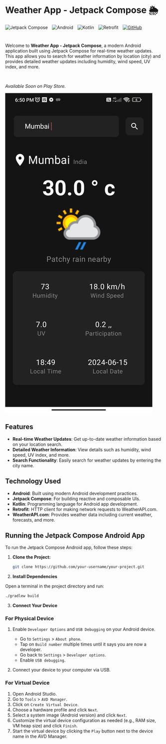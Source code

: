 <div align="left">
  <h1>Weather App - Jetpack Compose 🌦️</h1>
  <img alt="Jetpack Compose" src="https://img.shields.io/badge/Jetpack%20Compose-3DDC84?style=for-the-badge&logo=jetpack-compose&logoColor=white" style="margin-bottom: 10px;">
  <img alt="Android" src="https://img.shields.io/badge/Android-3DDC84?style=for-the-badge&logo=android&logoColor=white" style="margin-left: 10px;">
  <img alt="Kotlin" src="https://img.shields.io/badge/Kotlin-0095D5?style=for-the-badge&logo=kotlin&logoColor=white" style="margin-left: 10px;">
  <img alt="Retrofit" src="https://img.shields.io/badge/Retrofit-00D0FF?style=for-the-badge&logo=retrofit&logoColor=white" style="margin-left: 10px;">
  <a href="https://github.com/JayeshPatil18/Weather-App-Jetpack">
    <img alt="GitHub" src="https://img.shields.io/badge/GitHub-181717?style=for-the-badge&logo=github&logoColor=white" style="margin-left: 10px;">
  </a>
</div>
</br>

Welcome to **Weather App - Jetpack Compose**, a modern Android application built using Jetpack Compose for real-time weather updates. This app allows you to search for weather information by location (city) and provides detailed weather updates including humidity, wind speed, UV index, and more.

</br>

*Available Soon on Play Store.*

![Available](https://github.com/JayeshPatil18/Weather-App-Jetpack/blob/master/weather-app.jpg)


## Features

- **Real-time Weather Updates**: Get up-to-date weather information based on your location search.
- **Detailed Weather Information**: View details such as humidity, wind speed, UV index, and more.
- **Search Functionality**: Easily search for weather updates by entering the city name.

## Technology Used

- **Android**: Built using modern Android development practices.
- **Jetpack Compose**: For building reactive and composable UIs.
- **Kotlin**: Programming language for Android app development.
- **Retrofit**: HTTP client for making network requests to WeatherAPI.com.
- **WeatherAPI.com**: Provides weather data including current weather, forecasts, and more.


## Running the Jetpack Compose Android App

To run the Jetpack Compose Android app, follow these steps:

1. **Clone the Project:**
   ```bash
   git clone https://github.com/your-username/your-project.git


2. **Install Dependencies**

  Open a terminal in the project directory and run:
  
  ```bash
  ./gradlew build
  ```

3. **Connect Your Device**

  ### For Physical Device
  
  1. Enable `Developer Options` and `USB Debugging` on your Android device.
     - Go to `Settings` > `About phone`.
     - Tap on `Build number` multiple times until it says you are now a developer.
     - Go back to `Settings` > `Developer options`.
     - Enable `USB debugging`.

  2. Connect your device to your computer via USB.

  ### For Virtual Device
  
  1. Open Android Studio.
  2. Go to `Tools` > `AVD Manager`.
  3. Click on `Create Virtual Device`.
  4. Choose a hardware profile and click `Next`.
  5. Select a system image (Android version) and click `Next`.
  6. Customize the virtual device configuration as needed (e.g., RAM size, VM heap size) and click `Finish`.
  7. Start the virtual device by clicking the `Play` button next to the device name in the AVD Manager.
